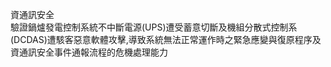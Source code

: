 資通訊安全  
驗證鍋爐發電控制系統不中斷電源(UPS)遭受蓄意切斷及機組分散式控制系(DCDAS)遭駭客惡意軟體攻擊,導致系統無法正常運作時之緊急應變與復原程序及資通訊安全事件通報流程的危機處理能力